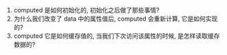 1. computed 是如何初始化的, 初始化之后做了那些事情?
2. 为什么我们改变了 data 中的属性值后, computed 会重新计算, 它是如何实现的?
3. computed 它是如何缓存值的, 当我们下次访问该属性的时候, 是怎样读取缓存数据的?
